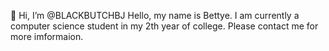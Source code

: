 👋 Hi, I’m @BLACKBUTCHBJ
Hello, my name is Bettye. I am currently a computer science student in my 2th year of college. Please contact me for more imformaion.
